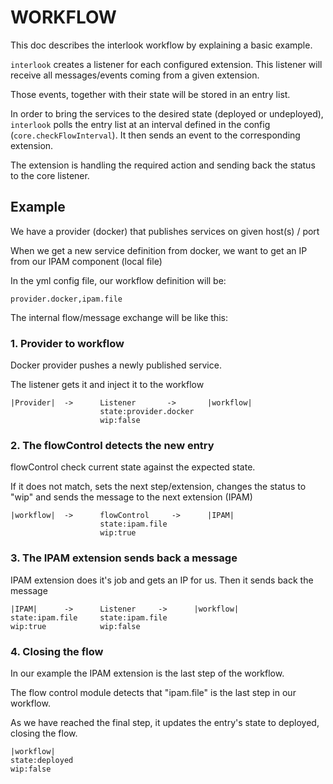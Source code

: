 # WORKFLOW

This doc describes the interlook workflow by explaining a basic example.

`interlook` creates a listener for each configured extension. 
This listener will receive all messages/events coming from a given extension.

Those events, together with their state will be stored in an entry list.

In order to bring the services to the desired state (deployed or undeployed), `interlook` polls the entry list at an interval defined in the config (`core.checkFlowInterval`). 
It then sends an event to the corresponding extension.

The extension is handling the required action and sending back the status to the core listener.    

## Example

We have a provider (docker) that publishes services on given host(s) / port

When we get a new service definition from docker, we want to get an IP from our IPAM component (local file)

In the yml config file, our workflow definition will be:

`provider.docker,ipam.file`

The internal flow/message exchange will be like this:

### 1. Provider to workflow

Docker provider pushes a newly published service.
 
The listener gets it and inject it to the workflow

```
|Provider|  ->      Listener       ->       |workflow|  
                    state:provider.docker
                    wip:false
```

### 2. The flowControl detects the new entry

flowControl check current state against the expected state. 

If it does not match, sets the next step/extension, changes the status to "wip" and sends the message to the next extension (IPAM) 

```
|workflow|  ->      flowControl     ->      |IPAM|
                    state:ipam.file
                    wip:true
```

### 3. The IPAM extension sends back a message
 
IPAM extension does it's job and gets an IP for us. Then it sends back the message

```
|IPAM|      ->      Listener     ->      |workflow|
state:ipam.file     state:ipam.file
wip:true            wip:false
```

### 4. Closing the flow

In our example the IPAM extension is the last step of the workflow. 

The flow control module detects that "ipam.file" is the last step in our workflow. 

As we have reached the final step, it updates the entry's state to deployed, closing the flow.

```
|workflow|
state:deployed
wip:false
```
